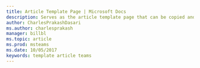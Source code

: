 ```yaml
---
title: Article Template Page | Microsoft Docs
description: Serves as the article template page that can be copied and reused to create article pages
author: CharlesPrakashDasari
ms.author: charlesprakash
manager: billbl
ms.topic: article
ms.prod: msteams
ms.date: 10/05/2017
keywords: template article teams
---
```

